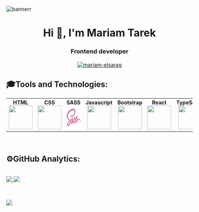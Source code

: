 
![bannerr](https://miro.medium.com/v2/resize:fit:1358/1*-ntL3Dsvc-dJ5cLGRtSuEw.gif)
<h1 align="center">Hi 👋, I'm Mariam Tarek</h1>
<h3 align="center">Frontend developer</h3>
<p align="center">
<a href="https://linkedin.com/in/mariam-elsarag" target="blank"><img align="center" src="https://raw.githubusercontent.com/rahuldkjain/github-profile-readme-generator/master/src/images/icons/Social/linked-in-alt.svg" alt="mariam-elsarag" height="30" width="40" /></a>
</p>

## 🎓Tools and Technologies:
 <center>
		<table>
			<tbody>
				<tr>
					<td align="center">
						<span><strong>HTML</strong></span><br/>
						<img height="64px" width="64px" src="https://cdn.svgporn.com/logos/html-5.svg">
					</td>
					<td align="center">
						<span><strong>CSS</strong></span><br/>
						<img height="64px" width="64px" src="https://cdn.svgporn.com/logos/css-3.svg">
					</td>
                    <td align="center">
						<span><strong>SASS</strong></span><br/>
                        <img src="https://raw.githubusercontent.com/devicons/devicon/master/icons/sass/sass-original.svg" alt="sass" width="64" height="64"/>
					</td>
					<td align="center">
						<span><strong>Javascript</strong></span><br/>
						<img height="64px" width="64px" src="https://cdn.svgporn.com/logos/javascript.svg">
					</td>
					<td align="center">
						<span><strong>Bootstrap</strong></span><br/>
						<img height="64px" width="64px" src="https://cdn.svgporn.com/logos/bootstrap.svg">
					</td>
					<td align="center">
						<span><strong>React</strong></span><br/>
						<img height="64px" width="64px" src="https://cdn.svgporn.com/logos/react.svg">
					</td>
					<td align="center">
						<span><strong>TypeScript</strong></span><br/>
						<img height="64px" width="64px" src="https://miro.medium.com/max/828/1*mn6bOs7s6Qbao15PMNRyOA.png">
					</td>
					<td align="center">
						<span><strong>Tailwind</strong></span><br/>
						<img  width="64px" height="64px" src="https://logowik.com/content/uploads/images/tailwind-css3232.logowik.com.webp" />
					</td>
				</tr>
			</tbody>
		</table>
	</center>

<br/>

## ⚙️GitHub Analytics:

<p >
<br/>
<a href="https://github.com/Mariamtarek514">
  <img height="180em" src="https://github-readme-stats-eight-theta.vercel.app/api?username=mariamtarek514&show_icons=true&theme=radical&include_all_commits=true&count_private=true" />
  <img height="180em" src="https://github-readme-stats-eight-theta.vercel.app/api/top-langs/?username=Mariamtarek514&layout=compact&exclude_lang=java+r&theme=radical" />
</a>
</p>
<br/>

<p>
  <a href="https://github.com/Mariamtarek514/github-readme-streak-stats">
    <img src="https://github-readme-streak-stats.herokuapp.com/?user=Mariamtarek514&theme=radical#version3"/>
  </a>
</p>
